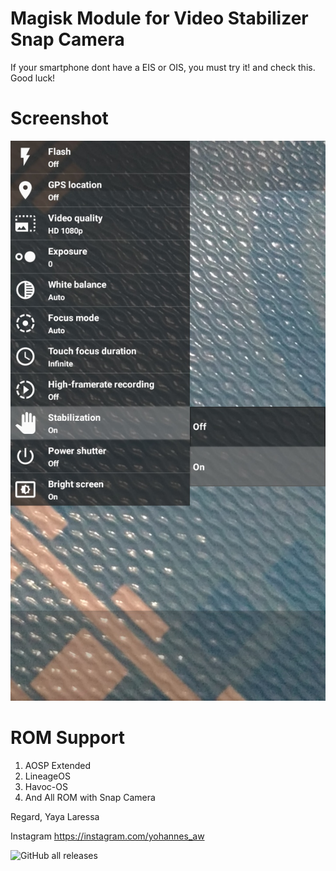 # Magisk Module for Video Stabilizer Snap Camera

If your smartphone dont have a EIS or OIS, you must try it! and check this.
Good luck!

# Screenshot

![Video Stabilizer](https://github.com/yayalaressa/MagiskModule_VideoStabilizerSnapCamera/blob/main/Snap.jpg?raw=true)

# ROM Support
1. AOSP Extended
2. LineageOS
3. Havoc-OS
4. And All ROM with Snap Camera

Regard,
Yaya Laressa 

Instagram https://instagram.com/yohannes_aw

![GitHub all releases](https://img.shields.io/github/downloads/yayalaressa/MagiskModule_VideoStabilizerSnapCamera/total)
